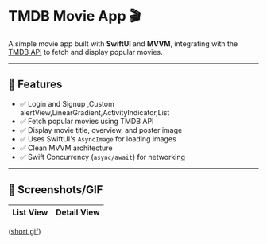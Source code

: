 # TMDB Movie App 🎬

A simple movie app built with **SwiftUI** and **MVVM**, integrating with the [TMDB API](https://www.themoviedb.org/documentation/api) to fetch and display popular movies.

---

## 🚀 Features
- ✅ Login and Signup ,Custom alertView,LinearGradient,ActivityIndicator,List
- ✅ Fetch popular movies using TMDB API
- ✅ Display movie title, overview, and poster image
- ✅ Uses SwiftUI's `AsyncImage` for loading images
- ✅ Clean MVVM architecture
- ✅ Swift Concurrency (`async/await`) for networking

---

## 📸 Screenshots/GIF

| List View | Detail View |
|-----------|--------------|
([short.gif](https://github.com/SagarRathode/TMDBMovieMVVM/edit/main/README.md#:~:text=short.gif))

